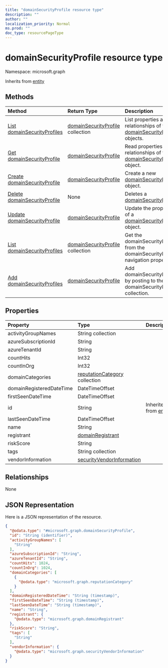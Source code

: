 ```yaml
---
title: "domainSecurityProfile resource type"
description: ""
author: ""
localization_priority: Normal
ms.prod: ""
doc_type: resourcePageType
---
```


# domainSecurityProfile resource type


Namespace: microsoft.graph




Inherits from [entity](../resources/entity.md)

## Methods
|Method|Return Type|Description|
|:---|:---|:---|
|[List domainSecurityProfiles](../api/domainsecurityprofile-list.md)|[domainSecurityProfile](../resources/domainsecurityprofile.md) collection|List properties and relationships of the [domainSecurityProfile](../resources/domainsecurityprofile.md) objects.|
|[Get domainSecurityProfile](../api/domainsecurityprofile-get.md)|[domainSecurityProfile](../resources/domainsecurityprofile.md)|Read properties and relationships of the [domainSecurityProfile](../resources/domainsecurityprofile.md) object.|
|[Create domainSecurityProfile](../api/domainsecurityprofile-create.md)|[domainSecurityProfile](../resources/domainsecurityprofile.md)|Create a new [domainSecurityProfile](../resources/domainsecurityprofile.md) object.|
|[Delete domainSecurityProfile](../api/domainsecurityprofile-delete.md)|None|Deletes a [domainSecurityProfile](../resources/domainsecurityprofile.md).|
|[Update domainSecurityProfile](../api/domainsecurityprofile-update.md)|[domainSecurityProfile](../resources/domainsecurityprofile.md)|Update the properties of a [domainSecurityProfile](../resources/domainsecurityprofile.md) object.|
|[List domainSecurityProfiles](../api/security-list-domainsecurityprofiles.md)|[domainSecurityProfile](../resources/domainsecurityprofile.md) collection|Get the domainSecurityProfiles from the domainSecurityProfiles navigation property.|
|[Add domainSecurityProfiles](../api/security-post-domainsecurityprofiles.md)|[domainSecurityProfile](../resources/domainsecurityprofile.md)|Add domainSecurityProfiles by posting to the domainSecurityProfiles collection.|

## Properties
|Property|Type|Description|
|:---|:---|:---|
|activityGroupNames|String collection||
|azureSubscriptionId|String||
|azureTenantId|String||
|countHits|Int32||
|countInOrg|Int32||
|domainCategories|[reputationCategory](../resources/reputationcategory.md) collection||
|domainRegisteredDateTime|DateTimeOffset||
|firstSeenDateTime|DateTimeOffset||
|id|String| Inherited from [entity](../resources/entity.md)|
|lastSeenDateTime|DateTimeOffset||
|name|String||
|registrant|[domainRegistrant](../resources/domainregistrant.md)||
|riskScore|String||
|tags|String collection||
|vendorInformation|[securityVendorInformation](../resources/securityvendorinformation.md)||

## Relationships
None

## JSON Representation
Here is a JSON representation of the resource.
<!-- {
  "blockType": "resource",
  "keyProperty": "id",
  "@odata.type": "microsoft.graph.domainSecurityProfile",
  "baseType": "microsoft.graph.entity",
  "openType": true
}
-->
``` json
{
  "@odata.type": "#microsoft.graph.domainSecurityProfile",
  "id": "String (identifier)",
  "activityGroupNames": [
    "String"
  ],
  "azureSubscriptionId": "String",
  "azureTenantId": "String",
  "countHits": 1024,
  "countInOrg": 1024,
  "domainCategories": [
    {
      "@odata.type": "microsoft.graph.reputationCategory"
    }
  ],
  "domainRegisteredDateTime": "String (timestamp)",
  "firstSeenDateTime": "String (timestamp)",
  "lastSeenDateTime": "String (timestamp)",
  "name": "String",
  "registrant": {
    "@odata.type": "microsoft.graph.domainRegistrant"
  },
  "riskScore": "String",
  "tags": [
    "String"
  ],
  "vendorInformation": {
    "@odata.type": "microsoft.graph.securityVendorInformation"
  }
}
```

